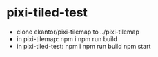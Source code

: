 # pixi-tiled-test

- clone ekantor/pixi-tilemap to ../pixi-tilemap
- in pixi-tilemap:
  npm i
  npm run build
- in pixi-tiled-test:
  npm i
  npm run build
  npm start
